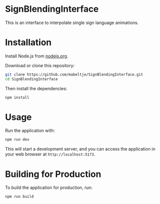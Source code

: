 # SignBlendingInterface

This is an interface to interpolate single sign language animations.

# Installation

Install Node.js from [nodejs.org](https://nodejs.org/).

Download or clone this repository:

```bash
git clone https://github.com/mabeltje/SignBlendingInterface.git
cd SignBlendingInterface
```

Then install the dependencies:
```bash
npm install
```

# Usage
Run the application with:

```bash
npm run dev
```

This will start a development server, and you can access the application in your web browser at `http://localhost:5173`.

# Building for Production
To build the application for production, run:

```bash
npm run build
```